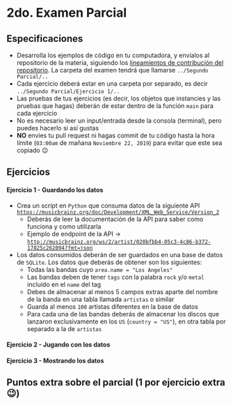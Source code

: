 # 2do. Examen Parcial

## Especificaciones

* Desarrolla los ejemplos de código en tu computadora, y envíalos al repositorio de la materia, siguiendo los [lineamientos de contribución del repositorio](https://github.com/AnhellO/DAS_Sistemas#contributing). La carpeta del examen tendrá que llamarse `../Segundo Parcial/..`
* Cada ejercicio deberá estar en una carpeta por separado, es decir `../Segundo Parcial/Ejercicio 1/..`
* Las pruebas de tus ejercicios (es decir, los objetos que instancies y las pruebas que hagas) deberán de estar dentro de la función `main` para cada ejercicio
* No es necesario leer un input/entrada desde la consola (terminal), pero puedes hacerlo si así gustas
* **NO** envíes tu pull request ni hagas commit de tu código hasta la hora límite (`03:00am` de mañana `Noviembre 22, 2019`) para evitar que este sea copiado :wink:

## Ejercicios

#### Ejercicio 1 - Guardando los datos

* Crea un script en `Python` que consuma datos de la siguiente API [`https://musicbrainz.org/doc/Development/XML_Web_Service/Version_2`](https://musicbrainz.org/doc/Development/XML_Web_Service/Version_2)
  * Deberás de leer la documentación de la API para saber como funciona y como utilizarla
  * Ejemplo de endpoint de la API -> [`http://musicbrainz.org/ws/2/artist/020bfbb4-05c3-4c86-b372-17825c262094?fmt=json`](http://musicbrainz.org/ws/2/artist/020bfbb4-05c3-4c86-b372-17825c262094?fmt=json)
* Los datos consumidos deberán de ser guardados en una base de datos de `SQLite`. Los datos que deberás de obtener son los siguientes:
  * Todas las bandas cuyo `area.name = "Los Angeles"`
  * Las bandas deben de tener `tags` con la palabra `rock` y/o `metal` incluído en el `name` del tag
  * Debes de almacenar al menos 5 campos extras aparte del nombre de la banda en una tabla llamada `artistas` o similar
  * Guarda al menos `100` artistas diferentes en la base de datos
  * Para cada una de las bandas deberás de almacenar los discos que lanzaron exclusivamente en los `US` (`country = "US"`), en otra tabla por separado a la de `artistas`

#### Ejercicio 2 - Jugando con los datos



#### Ejercicio 3 - Mostrando los datos




## Puntos extra sobre el parcial (1 por ejercicio extra :wink:)